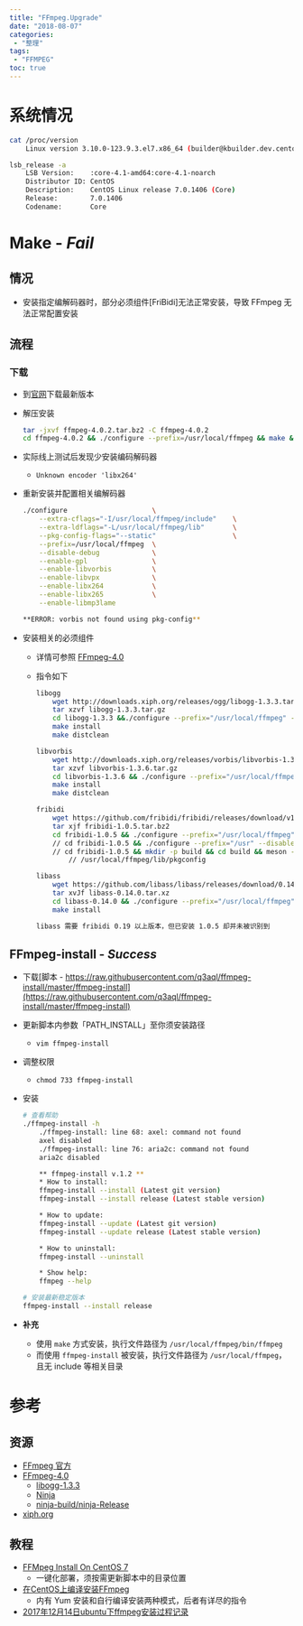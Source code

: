 ```yaml
---
title: "FFmpeg.Upgrade"
date: "2018-08-07"
categories:
 - "整理"
tags:
 - "FFMPEG"
toc: true
---
```


# 系统情况

```sh
cat /proc/version
    Linux version 3.10.0-123.9.3.el7.x86_64 (builder@kbuilder.dev.centos.org) (gcc version 4.8.2 20140120 (Red Hat 4.8.2-16) (GCC) ) #1 SMP Thu Nov 6 15:06:03 UTC 2014

lsb_release -a
    LSB Version:    :core-4.1-amd64:core-4.1-noarch
    Distributor ID: CentOS
    Description:    CentOS Linux release 7.0.1406 (Core) 
    Release:        7.0.1406
    Codename:       Core
```


# Make - *Fail*

## 情况
- 安装指定编解码器时，部分必须组件[FriBidi]无法正常安装，导致 FFmpeg 无法正常配置安装

## 流程
### 下载
- 到[官网](http://www.ffmpeg.org/releases/)下载最新版本
- 解压安装

    ```sh
    tar -jxvf ffmpeg-4.0.2.tar.bz2 -C ffmpeg-4.0.2
    cd ffmpeg-4.0.2 && ./configure --prefix=/usr/local/ffmpeg && make && make install
    ```
- 实际线上测试后发现少安装编码解码器
    - `Unknown encoder 'libx264'`
- 重新安装并配置相关编解码器

    ```sh
    ./configure                     \
        --extra-cflags="-I/usr/local/ffmpeg/include"    \
        --extra-ldflags="-L/usr/local/ffmpeg/lib"       \
        --pkg-config-flags="--static"                   \
        --prefix=/usr/local/ffmpeg  \
        --disable-debug             \
        --enable-gpl                \
        --enable-libvorbis          \
        --enable-libvpx             \
        --enable-libx264            \
        --enable-libx265            \
        --enable-libmp3lame

    **ERROR: vorbis not found using pkg-config**
    ```

- 安装相关的必须组件
    - 详情可参照 [FFmpeg-4.0](http://www.linuxfromscratch.org/blfs/view/svn/multimedia/ffmpeg.html)
    - 指令如下

        ```sh
        libogg
            wget http://downloads.xiph.org/releases/ogg/libogg-1.3.3.tar.gz
            tar xzvf libogg-1.3.3.tar.gz
            cd libogg-1.3.3 &&./configure --prefix="/usr/local/ffmpeg" --disable-static && make 
            make install
            make distclean

        libvorbis
            wget http://downloads.xiph.org/releases/vorbis/libvorbis-1.3.6.tar.gz
            tar xzvf libvorbis-1.3.6.tar.gz
            cd libvorbis-1.3.6 && ./configure --prefix="/usr/local/ffmpeg" --disable-static && make
            make install
            make distclean

        fribidi
            wget https://github.com/fribidi/fribidi/releases/download/v1.0.5/fribidi-1.0.5.tar.bz2
            tar xjf fribidi-1.0.5.tar.bz2
            cd fribidi-1.0.5 && ./configure --prefix="/usr/local/ffmpeg" --disable-static && make && make install
            // cd fribidi-1.0.5 && ./configure --prefix="/usr" --disable-static && make && make install
            // cd fribidi-1.0.5 && mkdir -p build && cd build && meson --prefix="/usr/local/ffmpeg" .. && ninja && ninja stall
                // /usr/local/ffmpeg/lib/pkgconfig

        libass
            wget https://github.com/libass/libass/releases/download/0.14.0/libass-0.14.0.tar.xz
            tar xvJf libass-0.14.0.tar.xz
            cd libass-0.14.0 && ./configure --prefix="/usr/local/ffmpeg" --disable-static && make
            make install

        libass 需要 fribidi 0.19 以上版本，但已安装 1.0.5 却并未被识别到
        ```

## FFmpeg-install - *Success*
- 下载[脚本 - https://raw.githubusercontent.com/q3aql/ffmpeg-install/master/ffmpeg-install](https://raw.githubusercontent.com/q3aql/ffmpeg-install/master/ffmpeg-install)
- 更新脚本内参数「PATH_INSTALL」至你须安装路径
    - `vim ffmpeg-install`
- 调整权限 
    - `chmod 733 ffmpeg-install`
- 安装

    ```sh
    # 查看帮助
    ./ffmpeg-install -h
        ./ffmpeg-install: line 68: axel: command not found
        axel disabled
        ./ffmpeg-install: line 76: aria2c: command not found
        aria2c disabled

        ** ffmpeg-install v.1.2 **
        * How to install:
        ffmpeg-install --install (Latest git version)
        ffmpeg-install --install release (Latest stable version)

        * How to update:
        ffmpeg-install --update (Latest git version)
        ffmpeg-install --update release (Latest stable version)

        * How to uninstall:
        ffmpeg-install --uninstall

        * Show help:
        ffmpeg --help

    # 安装最新稳定版本
    ffmpeg-install --install release        
    ```
- **补充**
    - 使用 `make` 方式安装，执行文件路径为 `/usr/local/ffmpeg/bin/ffmpeg`
    - 而使用 `ffmpeg-install` 被安装，执行文件路径为 `/usr/local/ffmpeg`，且无 include 等相关目录


# 参考
## 资源
- [FFmpeg 官方](http://www.ffmpeg.org/releases/)
- [FFmpeg-4.0](http://www.linuxfromscratch.org/blfs/view/svn/multimedia/ffmpeg.html)
    - [libogg-1.3.3](http://www.linuxfromscratch.org/blfs/view/svn/multimedia/libogg.html)
    - [Ninja](https://ninja-build.org/)
    - [ninja-build/ninja-Release](https://github.com/ninja-build/ninja/releases)
- [xiph.org](https://xiph.org/downloads/)

## 教程
- [FFMpeg Install On CentOS 7](https://linuxadmin.io/install-ffmpeg-on-centos-7/)
    - 一键化部署，须按需更新脚本中的目录位置
- [在CentOS上编译安装FFmpeg](http://www.yaosansi.com/post/ffmpeg-on-centos/)
    - 内有 Yum 安装和自行编译安装两种模式，后者有详尽的指令
- [2017年12月14日ubuntu下ffmpeg安装过程记录](https://blog.csdn.net/weixin_41213606/article/details/78801125)